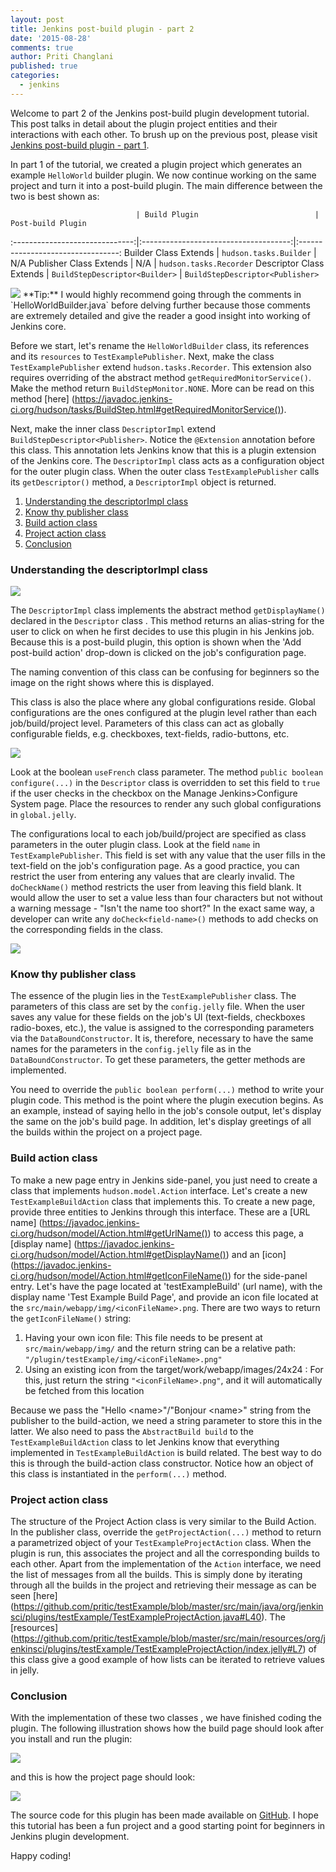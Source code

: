 ```yaml
---
layout: post
title: Jenkins post-build plugin - part 2
date: '2015-08-28'
comments: true
author: Priti Changlani
published: true
categories:
  - jenkins
---
```


Welcome to part 2 of the Jenkins post-build plugin development tutorial. This
post talks in detail about the plugin project entities and their interactions
with each other. To brush up on the previous post, please visit [Jenkins
post-build plugin - part 1](https://developer.rackspace.com/blog/jenkins-post-build-plugin-part-1/).

<!--more-->

In part 1 of the tutorial, we created a plugin project which generates an example `HelloWorld` builder plugin. We
now continue working on the same project and turn it into a post-build plugin. The main difference between the two
is best shown as:

                            	| Build Plugin                       	| Post-build Plugin
:------------------------------:|:-------------------------------------:|:---------------------------------:
 Builder Class Extends       	| `hudson.tasks.Builder`            	| N/A
 Publisher Class Extends    	| N/A                               	| `hudson.tasks.Recorder`
 Descriptor Class Extends   	| `BuildStepDescriptor<Builder>`    	| `BuildStepDescriptor<Publisher>`


<img class="blog-post" src="{% asset_path 2015-08-28-jenkins-post-build-plugin-part-2/info.png%}"/>
**Tip:** I would highly recommend going through the comments in `HelloWorldBuilder.java` before delving further because
those comments are extremely detailed and give the reader a good insight into working of Jenkins core.

Before we start, let's rename the `HelloWorldBuilder` class, its references and its `resources` to
`TestExamplePublisher`. Next, make the class `TestExamplePublisher` extend `hudson.tasks.Recorder`. This extension
also requires overriding of the abstract method `getRequiredMonitorService()`. Make the method return
`BuildStepMonitor.NONE`. More can be read on this method [here]
(https://javadoc.jenkins-ci.org/hudson/tasks/BuildStep.html#getRequiredMonitorService()).

Next, make the inner class `DescriptorImpl` extend `BuildStepDescriptor<Publisher>`. Notice the `@Extension`
annotation before this class. This annotation lets Jenkins know that this is a plugin extension of the Jenkins core.
The `DescriptorImpl` class acts as a configuration object for the outer plugin class. When the outer class
`TestExamplePublisher` calls its `getDescriptor()` method, a `DescriptorImpl` object is returned.

1. [Understanding the descriptorImpl class](#descriptorimpl)
1. [Know thy publisher class](#publisher-class)
1. [Build action class](#build-action)
1. [Project action class](#project-action)
1. [Conclusion](#conclusion)

### <a name="descriptorimpl"></a>Understanding the descriptorImpl class

<img class="blog-post right" src="{% asset_path 2015-08-28-jenkins-post-build-plugin-part-2/sayHello2.png%}"/>

The `DescriptorImpl` class implements the abstract method `getDisplayName()` declared in the `Descriptor` class . This
method returns an alias-string for the user to click on when he first decides to use this plugin
in his Jenkins job. Because this is a post-build
plugin, this option is shown when the 'Add post-build action' drop-down is clicked on the job's configuration page.

The naming convention of this class can be confusing for beginners so the image on the right shows where this is
displayed.

This class is also the place where any global configurations reside. Global configurations are the ones configured
at the plugin level rather than each job/build/project level. Parameters of this class can act as
globally configurable fields, e.g. checkboxes, text-fields, radio-buttons, etc.

<img class="blog-post right" src="{% asset_path 2015-08-28-jenkins-post-build-plugin-part-2/useFrenchCheckBox.png%}"/>

Look at the boolean `useFrench` class parameter. The method `public boolean configure(...)` in the `Descriptor` class
is overridden to set this field to `true` if the user checks in the checkbox on the Manage Jenkins>Configure System
page.  Place the resources to render any such global configurations in `global.jelly`.

The configurations local to each job/build/project are specified as class parameters in the outer plugin class. Look
at the field `name` in `TestExamplePublisher`. This field is set with any value that the user fills in the text-field
on the job's configuration page. As a good practice, you can restrict the user from entering any values that are
clearly invalid. The `doCheckName()` method restricts the user from leaving this field blank. It would
allow the user to set a value less than four characters but not without a warning message - "Isn't the name too
short?" In the exact same way, a developer can write any `doCheck<field-name>()` methods to add checks on the
corresponding fields in the class.

<img class="blog-post right" src="{% asset_path 2015-08-28-jenkins-post-build-plugin-part-2/warning.gif %}"/>

### <a name="publisher-class"></a>Know thy publisher class

The essence of the plugin lies in the `TestExamplePublisher` class. The parameters of this class are set by
the `config.jelly` file. When the user saves any value for these fields on the job's UI (text-fields, checkboxes
radio-boxes, etc.), the value is assigned to the corresponding parameters via the `DataBoundConstructor`. It is,
therefore, necessary to have the same names for the parameters in the `config.jelly` file as in the
`DataBoundConstructor`. To get these parameters, the getter methods are implemented.

You need to override the `public boolean perform(...)` method to write your plugin code. This method is the point
where the plugin execution begins. As an example, instead of saying hello in the job's console output, let's display
the same on the job's build page. In addition, let's display greetings of all the builds within the project on a
project page.

### <a name="build-action"></a>Build action class

To make a new page entry in Jenkins side-panel, you just need to create a class that implements
`hudson.model.Action` interface. Let's create a new `TestExampleBuildAction` class that implements this. To
create a new page, provide three entities to Jenkins through this interface. These are a [URL name]
(https://javadoc.jenkins-ci.org/hudson/model/Action.html#getUrlName()) to access this page, a [display name]
(https://javadoc.jenkins-ci.org/hudson/model/Action.html#getDisplayName()) and an [icon]
(https://javadoc.jenkins-ci.org/hudson/model/Action.html#getIconFileName()) for the side-panel entry. Let's have the
page located at 'testExampleBuild' (url name), with the display name 'Test Example Build Page', and provide an icon
file located at the `src/main/webapp/img/<iconFileName>.png`. There are two ways to return the `getIconFileName()`
string:

1. Having your own icon file: This file needs to be present at `src/main/webapp/img/` and the return string can
    be a relative path: `"/plugin/testExample/img/<iconFileName>.png"`
1. Using an existing icon from the target/work/webapp/images/24x24 : For this, just return the string
    `"<iconFileName>.png"`, and it will automatically be fetched from this location

Because we pass the "Hello \<name\>"/"Bonjour \<name\>" string from the publisher to the build-action, we need a
string parameter to store this in the latter. We also need to pass the `AbstractBuild build` to the
`TestExampleBuildAction` class to let Jenkins know that everything implemented in `TestExampleBuildAction` is build
related. The best way to do this is through the build-action class constructor. Notice how an object of this class is
instantiated in the `perform(...)` method.

### <a name="project-action"></a>Project action class

The structure of the Project Action class is very similar to the Build Action. In the publisher class, override the
`getProjectAction(...)` method to return a parametrized object of your `TestExampleProjectAction` class. When the
plugin is run, this
associates the project and all the corresponding builds to each other. Apart from the
implementation of the `Action` interface, we need the list of messages from all the builds. This is simply done by
iterating through all the builds in the project and retrieving their message as can be seen [here]
(https://github.com/pritic/testExample/blob/master/src/main/java/org/jenkinsci/plugins/testExample/TestExampleProjectAction.java#L40).
The [resources]
(https://github.com/pritic/testExample/blob/master/src/main/resources/org/jenkinsci/plugins/testExample/TestExampleProjectAction/index.jelly#L7)
 of this class give a good example of how lists can be iterated to retrieve values in jelly.

### <a name="conclusion"></a>Conclusion

With the implementation of these two classes , we have finished coding the plugin. The following illustration shows
how the build page should look after you install and run the plugin:

<img class="blog-post right" src="{% asset_path 2015-08-28-jenkins-post-build-plugin-part-2/buildView.png %}"/>

 and this is how the project page should look:

<img class="blog-post right" src="{% asset_path 2015-08-28-jenkins-post-build-plugin-part-2/projectView.png %}"/>

The source code for this plugin has been made available on [GitHub](https://github.com/pritic/testExample). I hope
this tutorial has been a fun project and a good starting point for beginners in Jenkins plugin development.

Happy coding!